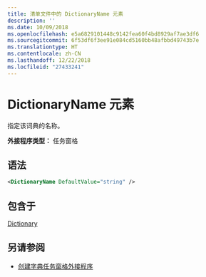 ```yaml
---
title: 清单文件中的 DictionaryName 元素
description: ''
ms.date: 10/09/2018
ms.openlocfilehash: e5a6829101448c9142fea60f4bd8929af7ae3df6
ms.sourcegitcommit: 6f53df6f3ee91e084cd5160bb48afbbd49743b7e
ms.translationtype: HT
ms.contentlocale: zh-CN
ms.lasthandoff: 12/22/2018
ms.locfileid: "27433241"
---
```

# <a name="dictionaryname-element"></a>DictionaryName 元素

指定该词典的名称。

**外接程序类型：** 任务窗格

## <a name="syntax"></a>语法

```XML
<DictionaryName DefaultValue="string" />
```

## <a name="contained-in"></a>包含于

[Dictionary](dictionary.md)

## <a name="see-also"></a>另请参阅

- [创建字典任务窗格外接程序](https://docs.microsoft.com/office/dev/add-ins/word/dictionary-task-pane-add-ins)
    
